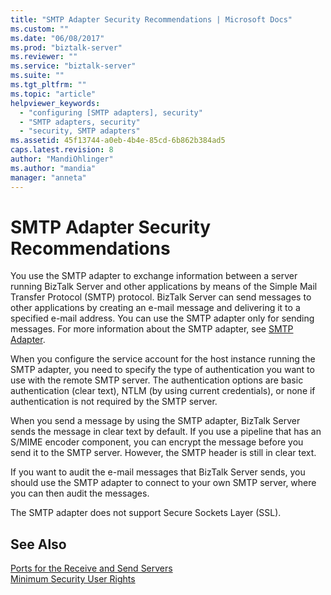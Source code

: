 ```yaml
---
title: "SMTP Adapter Security Recommendations | Microsoft Docs"
ms.custom: ""
ms.date: "06/08/2017"
ms.prod: "biztalk-server"
ms.reviewer: ""
ms.service: "biztalk-server"
ms.suite: ""
ms.tgt_pltfrm: ""
ms.topic: "article"
helpviewer_keywords: 
  - "configuring [SMTP adapters], security"
  - "SMTP adapters, security"
  - "security, SMTP adapters"
ms.assetid: 45f13744-a0eb-4b4e-85cd-6b862b384ad5
caps.latest.revision: 8
author: "MandiOhlinger"
ms.author: "mandia"
manager: "anneta"
---
```

# SMTP Adapter Security Recommendations
You use the SMTP adapter to exchange information between a server running BizTalk Server and other applications by means of the Simple Mail Transfer Protocol (SMTP) protocol. BizTalk Server can send messages to other applications by creating an e-mail message and delivering it to a specified e-mail address. You can use the SMTP adapter only for sending messages. For more information about the SMTP adapter, see [SMTP Adapter](../core/smtp-adapter.md).  
  
 When you configure the service account for the host instance running the SMTP adapter, you need to specify the type of authentication you want to use with the remote SMTP server. The authentication options are basic authentication (clear text), NTLM (by using current credentials), or none if authentication is not required by the SMTP server.  
  
 When you send a message by using the SMTP adapter, BizTalk Server sends the message in clear text by default. If you use a pipeline that has an S/MIME encoder component, you can encrypt the message before you send it to the SMTP server. However, the SMTP header is still in clear text.  
  
 If you want to audit the e-mail messages that BizTalk Server sends, you should use the SMTP adapter to connect to your own SMTP server, where you can then audit the messages.  
  
 The SMTP adapter does not support Secure Sockets Layer (SSL).  
  
## See Also  
 [Ports for the Receive and Send Servers](../core/ports-for-the-receive-and-send-servers.md)   
 [Minimum Security User Rights](../core/minimum-security-user-rights.md)